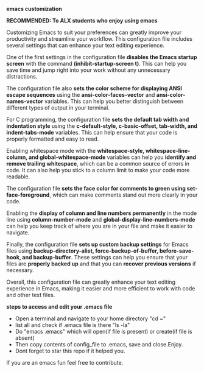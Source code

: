 **emacs customization**

**RECOMMENDED: To ALX students who enjoy using emacs**

Customizing Emacs to suit your preferences can greatly improve your productivity
and streamline your workflow. This configuration file includes several settings
that can enhance your text editing experience.

One of the first settings in the configuration file **disables the Emacs startup
screen** with the command **(inhibit-startup-screen t)**. This can help you save time
and jump right into your work without any unnecessary distractions.

The configuration file also **sets the color scheme for displaying ANSI escape
sequences** using the **ansi-color-faces-vector** and **ansi-color-names-vector** variables.
This can help you better distinguish between different types of output in your terminal.

For C programming, the configuration file **sets the default tab width and indentation
style** using the **c-default-style, c-basic-offset, tab-width, and indent-tabs-mode** variables.
This can help ensure that your code is properly formatted and easy to read.

Enabling whitespace mode with the **whitespace-style, whitespace-line-column, and
global-whitespace-mode** variables can help you **identify and remove trailing whitespace**,
which can be a common source of errors in code. It can also help you stick to a column
limit to make your code more readable.

The configuration file **sets the face color for comments to green using set-face-foreground**,
which can make comments stand out more clearly in your code.

Enabling the **display of column and line numbers permanently** in the mode line using
**column-number-mode** and **global-display-line-numbers-mode** can help you keep track of
where you are in your file and make it easier to navigate.

Finally, the configuration file **sets up custom backup settings** for Emacs files using
**backup-directory-alist, force-backup-of-buffer, before-save-hook, and backup-buffer**.
These settings can help you ensure that your files are **properly backed up** and that
you can **recover previous versions** if necessary.

Overall, this configuration file can greatly enhance your text editing experience
in Emacs, making it easier and more efficient to work with code and other text files.

**steps to access and edit your .emacs file**

* Open a terminal and navigate to your home directory "cd ~"
* list all and check if .emacs file is there "ls -la"
* Do "emacs .emacs" which will open(if file is present) or create(if file is absent)
* Then copy contents of config_file to .emacs, save and close.Enjoy. 
* Dont forget to star this repo if it helped you.

If you are an emacs fun feel free to contribute.
